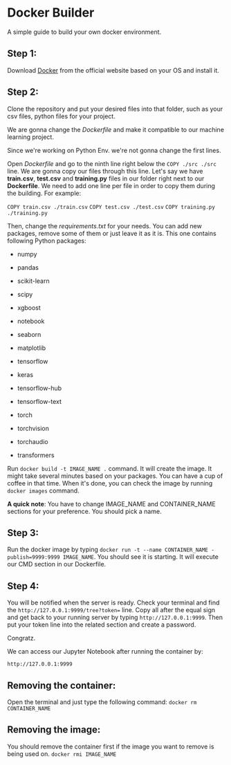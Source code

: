 # Docker Builder
A simple guide to build your own docker environment.

## Step 1:

Download [Docker](https://www.docker.com) from the official website based on your OS and install it.

## Step 2:

Clone the repository and put your desired files into that folder, such as your csv files, python files for your project.

We are gonna change the *Dockerfile* and make it compatible to our machine learning project.

Since we're working on Python Env. we're not gonna change the first lines.

Open *Dockerfile* and go to the ninth line right below the `COPY ./src ./src` line. We are gonna copy our files through this line. Let's say we have **train.csv**, **test.csv** and **training.py** files in our folder right next to our **Dockerfile**. We need to add one line per file in order to copy them during the building. For example:

`COPY train.csv ./train.csv`
`COPY test.csv ./test.csv`
`COPY training.py ./training.py`

Then, change the *requirements.txt* for your needs. You can add new packages, remove some of them or just leave it as it is. This one contains following Python packages:

- numpy
- pandas
- scikit-learn
- scipy
- xgboost
- notebook

- seaborn
- matplotlib

- tensorflow
- keras
- tensorflow-hub
- tensorflow-text
- torch
- torchvision
- torchaudio
- transformers

Run `docker build -t IMAGE_NAME .` command. It will create the image. It might take several minutes based on your packages. You can have a cup of coffee in that time.
When it's done, you can check the image by running `docker images` command.

**A quick note**: You have to change IMAGE_NAME and CONTAINER_NAME sections for your preference. You should pick a name.

## Step 3:

Run the docker image by typing `docker run -t --name CONTAINER_NAME -publish=9999:9999 IMAGE_NAME`.
You should see it is starting. It will execute our CMD section in our Dockerfile.

## Step 4:

You will be notified when the server is ready. Check your terminal and find the `http://127.0.0.1:9999/tree?token=` line. Copy all after the equal sign and get back to your running server by typing `http://127.0.0.1:9999`. Then put your token line into the related section and create a password.

Congratz.

We can access our Jupyter Notebook after running the container by:

`http://127.0.0.1:9999`

## Removing the container:

Open the terminal and just type the following command: 
`docker rm CONTAINER_NAME`

## Removing the image:

You should remove the container first if the image you want to remove is being used on.
`docker rmi IMAGE_NAME`